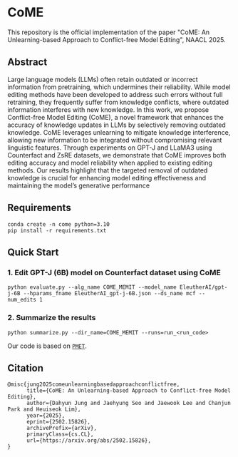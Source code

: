 # CoME

This repository is the official implementation of the paper "CoME: An Unlearning-based Approach to Conflict-free Model Editing", NAACL 2025.

## Abstract
Large language models (LLMs) often retain outdated or incorrect information from pretraining, which undermines their reliability. While model editing methods have been developed to address such errors without full retraining, they frequently suffer from knowledge conflicts, where outdated information interferes with new knowledge. In this work, we propose Conflict-free Model Editing (CoME), a novel framework that enhances the accuracy of knowledge updates in LLMs by selectively removing outdated knowledge. CoME leverages unlearning to mitigate knowledge interference, allowing new information to be integrated without compromising relevant linguistic features. Through experiments on GPT-J and LLaMA3 using Counterfact and ZsRE datasets, we demonstrate that CoME improves both editing accuracy and model reliability when applied to existing editing methods. Our results highlight that the targeted removal of outdated knowledge is crucial for enhancing model editing effectiveness and maintaining the model’s generative performance

## Requirements

```
conda create -n come python=3.10
pip install -r requirements.txt
```

## Quick Start
### 1. Edit GPT-J (6B) model on Counterfact dataset using CoME

```
python evaluate.py --alg_name COME_MEMIT --model_name EleutherAI/gpt-j-6B --hparams_fname EleutherAI_gpt-j-6B.json --ds_name mcf --num_edits 1
```

### 2. Summarize the results

```
python summarize.py --dir_name=COME_MEMIT --runs=run_<run_code>
```

Our code is based on  [``PMET``](https://github.com/xpq-tech/PMET).

## Citation

```
@misc{jung2025comeunlearningbasedapproachconflictfree,
      title={CoME: An Unlearning-based Approach to Conflict-free Model Editing}, 
      author={Dahyun Jung and Jaehyung Seo and Jaewook Lee and Chanjun Park and Heuiseok Lim},
      year={2025},
      eprint={2502.15826},
      archivePrefix={arXiv},
      primaryClass={cs.CL},
      url={https://arxiv.org/abs/2502.15826}, 
}
```
